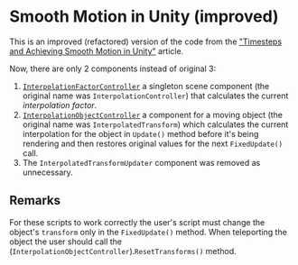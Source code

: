 # Smooth Motion in Unity (improved)

This is an improved (refactored) version of the code from the ["Timesteps and Achieving Smooth Motion in Unity"](https://www.kinematicsoup.com/news/2016/8/9/rrypp5tkubynjwxhxjzd42s3o034o8?utm_source=youtube&utm_type=SMVideo) article.

Now, there are only 2 components instead of original 3:

1. [`InterpolationFactorController`](https://github.com/DevelAx/Smooth-Motion-in-Unity/blob/master/InterpolationFactorController.cs) a singleton scene component (the original name was `InterpolationController`) that calculates the current *interpolation factor*.
2. [`InterpolationObjectController`](https://github.com/DevelAx/Smooth-Motion-in-Unity/blob/master/InterpolationObjectController.cs) a component for a moving object (the original name was `InterpolatedTransform`) which calculates the current interpolation for the object in `Update()` method before it's being rendering and then restores original values for the next `FixedUpdate()` call.
3. The `InterpolatedTransformUpdater` component was removed as unnecessary.

## Remarks
For these scripts to work correctly the user's script must change the object's `transform` only in the `FixedUpdate()` method. When teleporting the object the user should call the (`InterpolationObjectController`).`ResetTransforms()` method.
